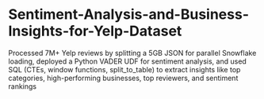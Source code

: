 # Sentiment-Analysis-and-Business-Insights-for-Yelp-Dataset
Processed 7M+ Yelp reviews by splitting a 5GB JSON for parallel Snowflake loading, deployed a Python VADER UDF for sentiment analysis, and used SQL (CTEs, window functions, split_to_table) to extract insights like top categories, high-performing businesses, top reviewers, and sentiment rankings
